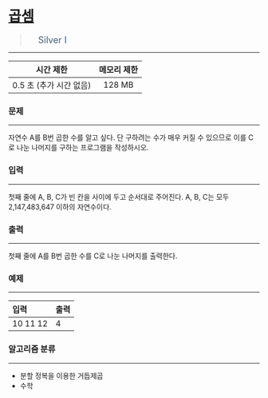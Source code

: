 # [곱셈](https://www.acmicpc.net/problem/1629)

> <img src="https://d2gd6pc034wcta.cloudfront.net/tier/10.svg" width="16" heigth="21" style = "vertical-align: middle;"/>&nbsp;<span style="font-size: 18px; color: #435f7a;">Silver I</span>

***

<div align="center">

|시간 제한|메모리 제한|
|:---:|:---:|
|0.5 초 (추가 시간 없음) |128 MB|

</div>

### 문제

***

자연수 A를 B번 곱한 수를 알고 싶다. 단 구하려는 수가 매우 커질 수 있으므로 이를 C로 나눈 나머지를 구하는 프로그램을 작성하시오.

### 입력

***

첫째 줄에 A, B, C가 빈 칸을 사이에 두고 순서대로 주어진다. A, B, C는 모두 2,147,483,647 이하의 자연수이다.

### 출력

***

첫째 줄에 A를 B번 곱한 수를 C로 나눈 나머지를 출력한다.

### 예제

***

|입력|출력|
|:---|:---|
|10 11 12|4|

### 알고리즘 분류

***

* 분할 정복을 이용한 거듭제곱
* 수학

